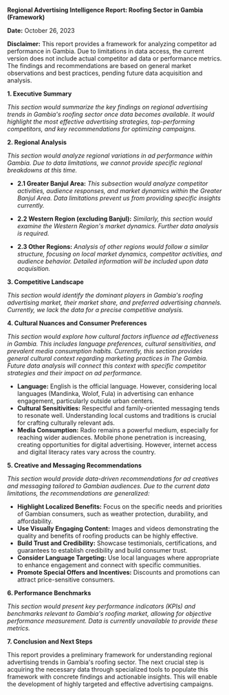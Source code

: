 **Regional Advertising Intelligence Report: Roofing Sector in Gambia (Framework)**

**Date:** October 26, 2023

**Disclaimer:** This report provides a framework for analyzing competitor ad performance in Gambia.  Due to limitations in data access, the current version does not include actual competitor ad data or performance metrics.  The findings and recommendations are based on general market observations and best practices, pending future data acquisition and analysis.

**1. Executive Summary**

*This section would summarize the key findings on regional advertising trends in Gambia's roofing sector once data becomes available.  It would highlight the most effective advertising strategies, top-performing competitors, and key recommendations for optimizing campaigns.*

**2. Regional Analysis**

*This section would analyze regional variations in ad performance within Gambia. Due to data limitations, we cannot provide specific regional breakdowns at this time.*

* **2.1 Greater Banjul Area:** *This subsection would analyze competitor activities, audience responses, and market dynamics within the Greater Banjul Area. Data limitations prevent us from providing specific insights currently.*

* **2.2 Western Region (excluding Banjul):** *Similarly, this section would examine the Western Region's market dynamics. Further data analysis is required.*

* **2.3 Other Regions:** *Analysis of other regions would follow a similar structure, focusing on local market dynamics, competitor activities, and audience behavior. Detailed information will be included upon data acquisition.*

**3. Competitive Landscape**

*This section would identify the dominant players in Gambia's roofing advertising market, their market share, and preferred advertising channels. Currently, we lack the data for a precise competitive analysis.*

**4. Cultural Nuances and Consumer Preferences**

*This section would explore how cultural factors influence ad effectiveness in Gambia. This includes language preferences, cultural sensitivities, and prevalent media consumption habits. Currently, this section provides general cultural context regarding marketing practices in The Gambia. Future data analysis will connect this context with specific competitor strategies and their impact on ad performance.*

*   **Language:**  English is the official language.  However, considering local languages (Mandinka, Wolof, Fula) in advertising can enhance engagement, particularly outside urban centers.
*   **Cultural Sensitivities:**  Respectful and family-oriented messaging tends to resonate well.  Understanding local customs and traditions is crucial for crafting culturally relevant ads.
*   **Media Consumption:**  Radio remains a powerful medium, especially for reaching wider audiences.  Mobile phone penetration is increasing, creating opportunities for digital advertising.  However, internet access and digital literacy rates vary across the country.

**5. Creative and Messaging Recommendations**

*This section would provide data-driven recommendations for ad creatives and messaging tailored to Gambian audiences. Due to the current data limitations, the recommendations are generalized:*

*   **Highlight Localized Benefits:** Focus on the specific needs and priorities of Gambian consumers, such as weather protection, durability, and affordability.
*   **Use Visually Engaging Content:** Images and videos demonstrating the quality and benefits of roofing products can be highly effective.
*   **Build Trust and Credibility:** Showcase testimonials, certifications, and guarantees to establish credibility and build consumer trust.
*   **Consider Language Targeting:**  Use local languages where appropriate to enhance engagement and connect with specific communities.
*   **Promote Special Offers and Incentives:**  Discounts and promotions can attract price-sensitive consumers.

**6. Performance Benchmarks**

*This section would present key performance indicators (KPIs) and benchmarks relevant to Gambia's roofing market, allowing for objective performance measurement.  Data is currently unavailable to provide these metrics.*

**7. Conclusion and Next Steps**

This report provides a preliminary framework for understanding regional advertising trends in Gambia's roofing sector. The next crucial step is acquiring the necessary data through specialized tools to populate this framework with concrete findings and actionable insights. This will enable the development of highly targeted and effective advertising campaigns.